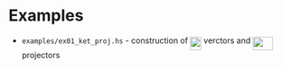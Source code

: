 # Examples

  - `examples/ex01_ket_proj.hs` - construction of <img src="https://rawgit.com/jmiszczak/hoqus/master//examples/tex/de290ade434204a8e1eb3bc550567b54.svg?invert_in_darkmode" align=middle width=20.034300000000005pt height=24.65759999999998pt/> verctors and <img src="https://rawgit.com/jmiszczak/hoqus/master//examples/tex/051fa622ee02fef180f9eac488538cd9.svg?invert_in_darkmode" align=middle width=36.221625pt height=24.65759999999998pt/> projectors
